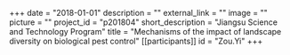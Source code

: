 +++
date = "2018-01-01"
description = ""
external_link = ""
image = ""
picture = ""
project_id = "p201804"
short_description = "Jiangsu Science and Technology Program"
title = "Mechanisms of the impact of landscape diversity on biological pest control"
[[participants]]
    id = "Zou.Yi"
+++
